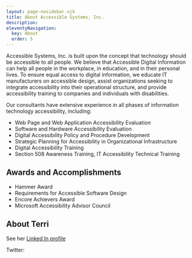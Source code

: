```yaml
---
layout: page-nosidebar.njk
title: About Accessible Systems, Inc.
description:
eleventyNavigation:
  key: About
  order: 5
---
```


Accessible Systems, Inc. is built upon the concept that technology should be accessible to all people. We believe that Accessible Digital Information can help all people in the workplace, in education, and in their personal lives. To ensure equal access to digital information, we educate IT manufacturers on accessible design, assist organizations seeking to integrate accessibility into their operational structure, and provide accessibility training to companies and individuals with disabilities.

Our consultants have extensive experience in all phases of information technology accessibility, including:

- Web Page and Web Application Accessibility Evaluation
- Software and Hardware Accessibility Evaluation
- Digital Accessibility Policy and Procedure Development
- Strategic Planning for Accessibility in Organizational Infrastructure
- Digital Accessibility Training
- Section 508 Awareness Training, IT Accessibility Technical Training

## Awards and Accomplishments

- Hammer Award
- Requirements for Accessible Software Design
- Encore Achievers Award
- Microsoft Accessibility Advisor Council

## About Terri

See her [Linked In profile](https://www.linkedin.com/in/terri-youngblood-savage-b71784/)

Twitter:
